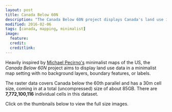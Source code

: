 ```yaml
---
layout: post
title: Canada Below 60N
description: "The Canada Below 60N project displays Canada's land use in a minimalist mapping style."
modified: 2016-02-06
tags: [canada, mapping, minimalist]
image:
  feature:
  credit:
  creditlink: 
---
```

Heavily inspired by [Michael Pecirno's](http://www.michaelpecirno.com/) minimalist maps of the US, the *Canada Below 60N* project aims to display land use data in a minimalist map setting with no background layers, boundary features, or labels. 

The raster data covers Canada below the 60th parallel and has a 30m cell size, coming in at a total (uncompressed) size of about 85GB. There are **7,772,100,116** individual cells in this dataset. 

Click on the thumbnails below to view the full size images. 

